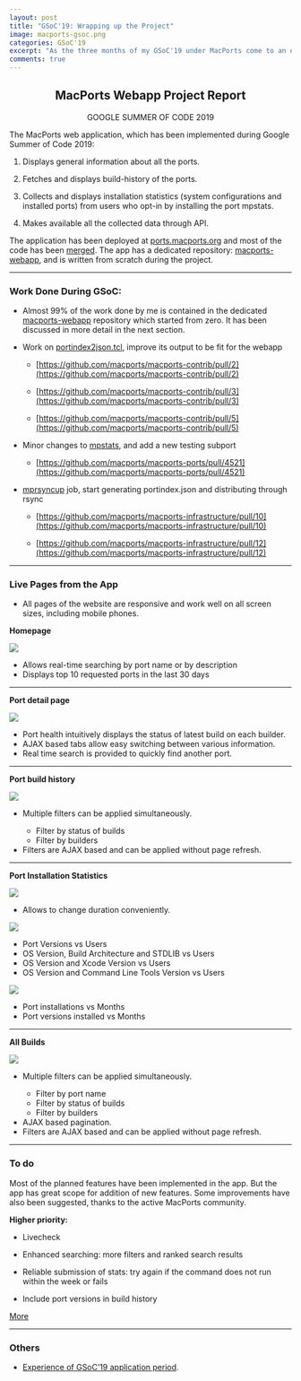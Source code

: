 ```yaml
---
layout: post
title: "GSoC'19: Wrapping up the Project"
image: macports-gsoc.png
categories: GSoC'19
excerpt: "As the three months of my GSoC'19 under MacPorts come to an end, here is the report of the project."
comments: true
---
```


<h2 align="center">MacPorts Webapp Project Report</h2>
<p align="center">GOOGLE SUMMER OF CODE 2019</p>

The MacPorts web application, which has been implemented during Google Summer of Code 2019:

1. Displays general information about all the ports.

2. Fetches and displays build-history of the ports.

3. Collects and displays installation statistics (system configurations and installed ports) from users who opt-in by installing the port mpstats.

4. Makes available all the collected data through API.

The application has been deployed at [ports.macports.org](https://ports.macports.org) and most of the code has been [merged](https://github.com/macports/macports-webapp). The app has a dedicated repository: [macports-webapp](https://github.com/macports/macports-webapp), and is written from scratch during the project.

* * *


### Work Done During GSoC:

* Almost 99% of the work done by me is contained in the dedicated [macports-webapp](https://github.com/macports/macports-webapp) repository which started from zero. It has been discussed in more detail in the next section.

* Work on [portindex2json.tcl](https://github.com/macports/macports-contrib/tree/master/portindex2json), improve its output to be fit for the webapp

    * [https://github.com/macports/macports-contrib/pull/2](https://github.com/macports/macports-contrib/pull/2)

    * [https://github.com/macports/macports-contrib/pull/3](https://github.com/macports/macports-contrib/pull/3)

    * [https://github.com/macports/macports-contrib/pull/5](https://github.com/macports/macports-contrib/pull/5)

* Minor changes to [mpstats](https://github.com/macports/macports-ports/tree/master/sysutils/mpstats), and add a new testing subport

    * [https://github.com/macports/macports-ports/pull/4521](https://github.com/macports/macports-ports/pull/4521)

* [mprsyncup](https://github.com/macports/macports-infrastructure/blob/master/jobs/mprsyncup) job, start generating portindex.json and distributing through rsync

    * [https://github.com/macports/macports-infrastructure/pull/10](https://github.com/macports/macports-infrastructure/pull/10)

    * [https://github.com/macports/macports-infrastructure/pull/12](https://github.com/macports/macports-infrastructure/pull/12)

* * *


### Live Pages from the App

* All pages of the website are responsive and work well on all screen sizes, including mobile phones.

**Homepage**

<div class="row">
    <div class="col-md-7"><img src="/images/posts/gsoc19/homepage.png" class="img-fluid img-thumbnail">
    </div>
    <div class="col-md-5">
    <ul>
        <li>Allows real-time searching by port name or by description</li>
        <li>Displays top 10 requested ports in the last 30 days</li>
    </ul>
    </div>
</div>

* * *

**Port detail page**
<div class="row">
    <div class="col-md-7"><img src="/images/posts/gsoc19/portsummary.png" class="img-fluid img-thumbnail">
    </div>
    <div class="col-md-5">
    <ul>
        <li>Port health intuitively displays the status of latest build on each builder.</li>
        <li>AJAX based tabs allow easy switching between various information.</li>
        <li>Real time search is provided to quickly find another port.</li>
    </ul>
    </div>
</div>

* * *

**Port build history**
<div class="row">
    <div class="col-md-7"><img src="/images/posts/gsoc19/portbuilds.png" class="img-fluid img-thumbnail">
    </div>
    <div class="col-md-5">
    <ul>
        <li>Multiple filters can be applied simultaneously.</li>
        <ul>
            <li>Filter by status of builds</li>
            <li>Filter by builders</li>
        </ul>
        <li>Filters are AJAX based and can be applied without page refresh.</li>
    </ul>
    </div>
</div>

* * *

**Port Installation Statistics**
<div class="row">
    <div class="col-md-4"><img src="/images/posts/gsoc19/portstats1.png" class="img-fluid img-thumbnail">
        <ul>
        <li>Allows to change duration conveniently.</li>
        </ul>
    </div>
    <div class="col-md-4"><img src="/images/posts/gsoc19/portstats2.png" class="img-fluid img-thumbnail">
        <ul>
        <li>Port Versions vs Users</li>
        <li>OS Version, Build Architecture and STDLIB vs Users</li>
        <li>OS Version and Xcode Version vs Users</li>
        <li>OS Version and Command Line Tools Version vs Users</li>
        </ul>
    </div>
    <div class="col-md-4"><img src="/images/posts/gsoc19/portstats3.png" class="img-fluid img-thumbnail">
        <ul>
            <li>Port installations vs Months</li>
            <li>Port versions installed vs Months</li>
        </ul>
    </div>
</div>

* * *

**All Builds**
<div class="row">
    <div class="col-md-7"><img src="/images/posts/gsoc19/allbuilds.png" class="img-fluid img-thumbnail">
    </div>
    <div class="col-md-5">
    <ul>
        <li>Multiple filters can be applied simultaneously.</li>
            <ul>
                <li>Filter by port name</li>
                <li>Filter by status of builds</li>
                <li>Filter by builders</li>
            </ul>
        <li>AJAX based pagination.</li>
        <li>Filters are AJAX based and can be applied without page refresh.</li>
    </ul>
    </div>
</div>






* * *


### To do

Most of the planned features have been implemented in the app. But the app has great scope for addition of new features. Some improvements have also been suggested, thanks to the active MacPorts community.

**Higher priority:**

* Livecheck

* Enhanced searching: more filters and ranked search results

* Reliable submission of stats: try again if the command does not run within the week or fails

* Include port versions in build history

[More](https://docs.google.com/document/d/1TqNHm3NrtLDelWqY7P4pZyTMZDJrlsPymFZklzV2t24/edit#)

* * *


### Others

* [Experience of GSoC’19 application period](https://arjunsalyan.github.io/GSoC'19-as-it-happened-so-far/).
